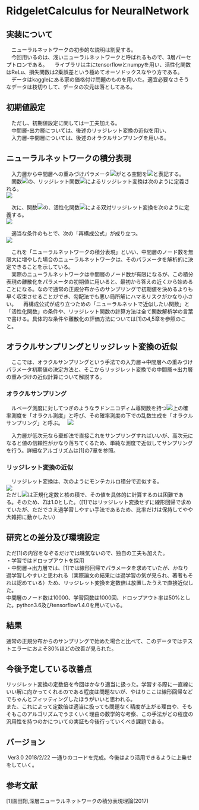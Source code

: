 # RidgeletCalculus for NeuralNetwork
## 実装について
　ニューラルネットワークの初歩的な説明は割愛する。  
　今回用いるのは、浅いニューラルネットワークと呼ばれるもので、3層パーセプトロンである。 
　ライブラリは主にtensorflowとnumpyを用い、活性化関数はReLu、損失関数は2乗誤差という極めてオーソドックスなやり方である。  
　データはkaggleにある家の価格付け問題のものを用いた。適宜必要なさそうなデータは枝切りして、データの次元は落としてある。  

## 初期値設定
　ただし、初期値設定に関しては一工夫加える。  
　中間層-出力層については、後述のリッジレット変換の近似を用い、  
　入力層-中間層については、後述のオラクルサンプリングを用いる。  

## ニューラルネットワークの積分表現
　入力層から中間層への重みづけパラメータ<img src="https://latex.codecogs.com/gif.latex?(a,b)&space;a\in\mathbb{R}^d,b\in\mathbb{R}" />がとる空間を<img src="https://latex.codecogs.com/gif.latex?\mathbb{Y}^{d+1}(=\mathbb{R}^{d+1})" />と表記する。  
　関数<img src="https://latex.codecogs.com/gif.latex?f:\mathbb{R}^d\rightarrow\mathbb{C}" />の、リッジレット関数<img src="https://latex.codecogs.com/gif.latex?\psi:\mathbb{R}\rightarrow\mathbb{C}" />によるリッジレット変換は次のように定義される。  
 <img src="https://latex.codecogs.com/gif.latex?(\mathcal{R}_\psi&space;f)(a,b):=\int_{\mathbb{R}^d}f(x)\overline{\psi(a\cdot&space;x-b)}|a|dx" />

　次に、関数<img src="https://latex.codecogs.com/gif.latex?T:\mathbb{Y}^{d+1}\rightarrow\mathbb{C}" />の、活性化関数<img src="https://latex.codecogs.com/gif.latex?\eta:\mathbb{R}\rightarrow\mathbb{C}" />による双対リッジレット変換を次のように定義する。  
<img src="https://latex.codecogs.com/gif.latex?(\mathcal{R}^*_\eta&space;T)(x):=\int_{\mathbb{Y}^{d+1}}T(a.b)\eta(a\cdot&space;x-b)|a|^{-1}dadb" />

　適当な条件のもとで、次の「再構成公式」が成り立つ。  
<img src="https://latex.codecogs.com/gif.latex?f(x)=\int_{\mathbb{Y}^{d+1}}(\mathcal{R}_\psi&space;f)(a,b)\eta(a\cdot&space;x-b)dadb" />

　これを「ニューラルネットワークの積分表現」といい、中間層のノード数を無限大に増やした場合のニューラルネットワークは、そのパラメータを解析的に決定できることを示している。  
　実際のニューラルネットワークは中間層のノード数が有限になるが、この積分表現の離散化をパラメータの初期値に用いると、最初から答えの近くから始めることになる。なので通常の正規分布からのサンプリングで初期値を決めるよりも早く収束させることができ、勾配法でも悪い局所解にハマるリスクがかなり小さい。
　再構成公式が成り立つための「ニューラルネットで近似したい関数」と「活性化関数」の条件や、リッジレット関数の計算方法は全て関数解析学の言葉で書ける。具体的な条件や離散化の評価方法については[1]の4,5章を参照のこと。  

## オラクルサンプリングとリッジレット変換の近似
　ここでは、オラクルサンプリングという手法での入力層→中間層への重みづけパラメータ初期値の決定方法と、そこからリッジレット変換での中間層→出力層の重みづけの近似計算について解説する。


### オラクルサンプリング
　ルベーグ測度に対してつぎのようなラドンニコディム導関数を持つ<img src="https://latex.codecogs.com/gif.latex?\mathbb{Y}^{d+1}" />上の確率測度を「オラクル測度」と呼び、その確率測度の下での乱数生成を「オラクルサンプリング」と呼ぶ。  
 <img src="https://latex.codecogs.com/gif.latex?\mu(a,b):=\frac{|(\mathcal{R}_\psi&space;f)(a,b)|}{\int_{\mathbb{Y}^{d+1}}|(\mathcal{R}_\psi&space;f)(a,b)|dadb}" />

　入力層が低次元なら棄却法で直接これをサンプリングすればいいが、高次元になると値の信頼性がかなり落ちてくるため、単純な測度で近似してサンプリングを行う。詳細なアルゴリズムは[1]の7章を参照。  

### リッジレット変換の近似
　リッジレット変換は、次のようにモンテカルロ積分で近似する。  
 <img src="https://latex.codecogs.com/gif.latex?(\mathcal{R}_\psi&space;f)(a,b):=\frac{1}{nZ}\Sigma^n_{i=1}y_i\psi(a\cdot&space;x-b)" />  
ただし<img src="https://latex.codecogs.com/gif.latex?Z:=K_{\psi,\eta}\int_{\mathbb{Y}^{d+1}}|(\mathcal{R}_\psi&space;f)(a,b)|dadb" />は正規化定数と核の積で、その値を具体的に計算するのは困難である。そのため、Zは1.0とした。（[1]ではリッジレット変換せずに線形回帰で求めていたが、ただでさえ過学習しやすい手法であるため、比率だけは保持してやや大雑把に動かしたい）

## 研究との差分及び環境設定
 ただ[1]の内容をなぞるだけでは味気ないので、独自の工夫も加えた。  
 ・学習ではドロップアウトを採用  
 ・中間層→出力層では、[1]では線形回帰でパラメータを求めていたが、かなり過学習しやすいと思われる（実際論文の結果には過学習の気が見られ、著者もそれは認めている）ため、リッジレット変換を定数倍は放置したうえで直接近似した。  
 中間層のノード数は10000、学習回数は1000回、ドロップアウト率は50%とした。python3.6及びtensorflow1.4.0を用いている。
 
## 結果
 通常の正規分布からのサンプリングで始めた場合と比べて、このデータではテストエラーにおよそ30%ほどの改善が見られた。

## 今後予定している改善点
 リッジレット変換の定数倍を今回はかなり適当に扱った。学習する際に一直線にいい解に向かってくれるのである程度は問題ないが、やはりここは線形回帰などでちゃんとフィッティングしたほうがいいと思われる。  
 また、これによって定数倍は適当に扱っても問題なく精度が上がる理由や、そもそもこのアルゴリズムでうまくいく理由の数学的な考察、この手法がどの程度の汎用性を持つのかについての実証も今後行っていくべき課題である。
 
## バージョン
  Ver3.0 2018/2/22 一通りのコードを完成。今後はより活用できるように上乗せをしていく。

## 参考文献
[1]園田翔,深層ニューラルネットワークの積分表現理論(2017)
